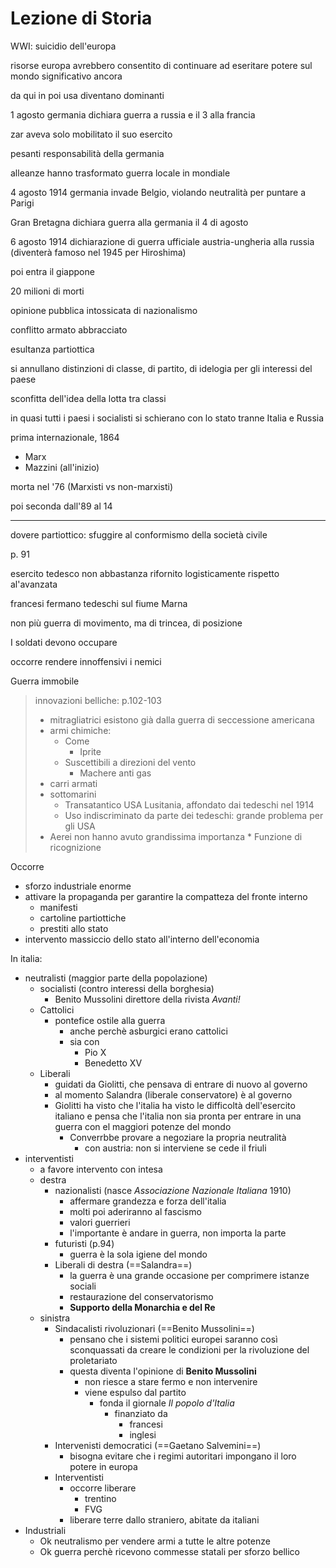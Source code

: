 # Lezione di Storia

WWI: suicidio dell'europa

risorse europa avrebbero consentito di continuare ad eseritare potere sul mondo significativo ancora

da qui in poi usa diventano dominanti

1 agosto germania dichiara guerra a russia e il 3 alla francia

zar aveva solo mobilitato il suo esercito

pesanti responsabilità della germania

alleanze hanno trasformato guerra locale in mondiale

4 agosto 1914 germania invade Belgio, violando neutralità per puntare a Parigi

Gran Bretagna dichiara guerra alla germania il 4 di agosto


6 agosto 1914 dichiarazione di guerra ufficiale austria-ungheria alla russia (diventerà famoso nel 1945 per Hiroshima)

poi entra il giappone


20 milioni di morti

opinione pubblica intossicata di nazionalismo

conflitto armato abbracciato

esultanza partiottica

si annullano distinzioni di classe, di partito, di idelogia per gli interessi del paese

sconfitta dell'idea della lotta tra classi


in quasi tutti i paesi 
 i socialisti si schierano con lo stato
tranne Italia e Russia

prima internazionale, 1864
* Marx
* Mazzini (all'inizio)

morta nel '76 (Marxisti vs non-marxisti)

poi seconda dall'89 al 14


---


dovere partiottico: sfuggire al conformismo della società civile

p. 91

esercito tedesco non abbastanza rifornito logisticamente rispetto al'avanzata


francesi fermano tedeschi sul fiume Marna


non più guerra di movimento, ma di trincea, di posizione


I soldati devono occupare

occorre rendere innoffensivi i nemici

Guerra immobile


> innovazioni belliche:
p.102-103
> * mitragliatrici esistono già dalla guerra di seccessione americana
> * armi chimiche:
> 	* Come
> 		* Iprite
> 	* Suscettibili a direzioni del vento
> 		* Machere anti gas
> * carri armati
> * sottomarini
> 	* Transatantico USA Lusitania, affondato dai tedeschi nel 1914
> 	* Uso indiscriminato da parte dei tedeschi: grande problema per gli USA
> * Aerei non hanno avuto grandissima importanza
	* Funzione di ricognizione


Occorre 
* sforzo industriale enorme
* attivare la propaganda per garantire la compatteza del fronte interno
	* manifesti 
	* cartoline partiottiche
	* prestiti allo stato
* intervento massiccio dello stato all'interno dell'economia


In italia:
* neutralisti (maggior parte della popolazione)
	* socialisti (contro interessi della borghesia)
		* Benito Mussolini direttore della rivista _Avanti!_
	* Cattolici
		* pontefice ostile alla guerra
			* anche perchè asburgici erano cattolici
			* sia con
				* Pio X
				* Benedetto XV
	* Liberali
		* guidati da Giolitti, che pensava di entrare di nuovo al governo
		* al momento Salandra (liberale conservatore) è al governo
		* Giolitti ha visto che l'italia ha visto le difficoltà dell'esercito italiano e pensa che l'italia non sia pronta per entrare in una guerra con el maggiori potenze del mondo
			* Converrbbe provare a negoziare la propria neutralità
				* con austria: non si interviene se cede il friuli
* interventisti
	* a favore intervento con intesa
	* destra
		* nazionalisti (nasce _Associazione Nazionale Italiana_ 1910)
			* affermare grandezza e forza dell'italia
			* molti poi aderiranno al fascismo
			* valori guerrieri
			* l'importante è andare in guerra, non importa la parte
		* futuristi (p.94)
			* guerra è la sola igiene del mondo
		* Liberali di destra (==Salandra==)
			* la guerra è una grande occasione per comprimere istanze sociali
			* restaurazione del conservatorismo
			* **Supporto della Monarchia e del Re**
	* sinistra
		* Sindacalisti rivoluzionari (==Benito Mussolini==)
			* pensano che i sistemi politici europei saranno così sconquassati da creare le condizioni per la rivoluzione del proletariato
			* questa diventa l'opinione di **Benito Mussolini**
				* non riesce a stare fermo e non intervenire
				* viene espulso dal partito
					* fonda il giornale _Il popolo d'Italia_
						* finanziato da
							* francesi
							* inglesi
		* Intervenisti democratici (==Gaetano Salvemini==)
			* bisogna evitare che i regimi autoritari impongano il loro potere in europa
		* Interventisti
			* occorre liberare
				* trentino
				* FVG
			* liberare terre dallo straniero, abitate da italiani
* Industriali
	* Ok neutralismo per vendere armi a tutte le altre potenze
	* Ok guerra perchè ricevono commesse statali per sforzo bellico
<!--stackedit_data:
eyJoaXN0b3J5IjpbLTE3MDQ5NTUxODgsLTExMjExOTQzMzUsLT
IzOTk2NDgwXX0=
-->
